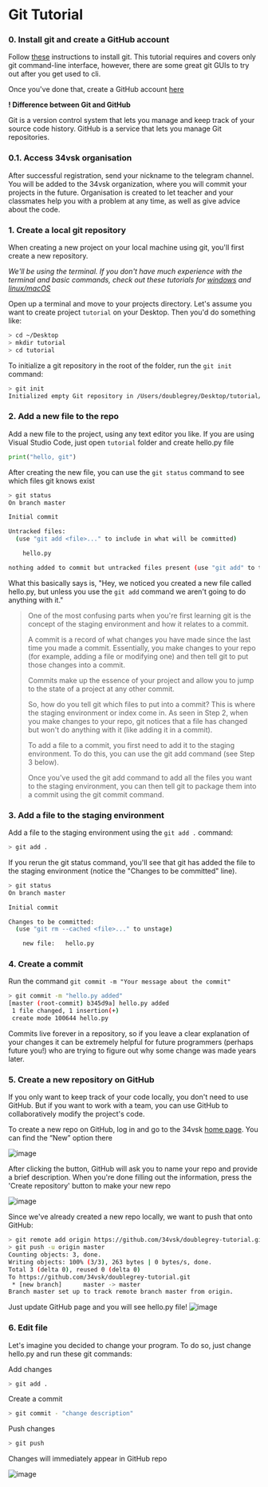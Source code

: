 # Git Tutorial


### 0. Install git and create a GitHub account

Follow [these](https://git-scm.com/book/en/v2/Getting-Started-Installing-Git) instructions to install git.
This tutorial requires and covers only git command-line interface, however, there are some great git GUIs to try out after you get used to cli. 

Once you've done that, create a GitHub account [here](https://github.com/signup)


**! Difference between Git and GitHub**

Git is a version control system that lets you manage and keep track of your source code history. GitHub is a service that lets you manage Git repositories.


### 0.1. Access 34vsk organisation

After successful registration, send your nickname to the telegram channel. You will be added to the 34vsk organization, where you will commit your projects in the future. Organisation is created to let teacher and your classmates help you with a problem at any time, as well as give advice about the code. 


### 1. Create a local git repository

When creating a new project on your local machine using git, you'll first create a new repository. 

*We'll be using the terminal. If you don't have much experience with the terminal and basic commands, check out these tutorials for [windows](https://www.makeuseof.com/tag/a-beginners-guide-to-the-windows-command-line/) and [linux/macOS](https://ubuntu.com/tutorials/command-line-for-beginners#1-overview)*

Open up a terminal and move to your projects directory. Let's assume you want to create project ```tutorial``` on your Desktop. Then you'd do something like:
```bash
> cd ~/Desktop
> mkdir tutorial
> cd tutorial
```

To initialize a git repository in the root of the folder, run the ```git init``` command:
```bash
> git init
Initialized empty Git repository in /Users/doublegrey/Desktop/tutorial/.git/
```

### 2. Add a new file to the repo

Add a new file to the project, using any text editor you like. If you are using Visual Studio Code, just open ```tutorial``` folder and create hello.py file 
```python
print("hello, git")
```

After creating the new file, you can use the ```git status``` command to see which files git knows exist
```bash
> git status
On branch master

Initial commit

Untracked files:
  (use "git add <file>..." to include in what will be committed)

	hello.py

nothing added to commit but untracked files present (use "git add" to track)
```

What this basically says is, "Hey, we noticed you created a new file called hello.py, but unless you use the ```git add``` command we aren't going to do anything with it."

> One of the most confusing parts when you're first learning git is the concept of the staging environment and how it relates to a commit.
>
> A commit is a record of what changes you have made since the last time you made a commit. Essentially, you make changes to your repo (for example, adding a file or modifying one) and then tell git to put those changes into a commit.
> 
> Commits make up the essence of your project and allow you to jump to the state of a project at any other commit.
> 
> So, how do you tell git which files to put into a commit? This is where the staging environment or index come in. As seen in Step 2, when you make changes to your repo, git notices that a file has changed but won't do anything with it (like adding it in a commit).
> 
> To add a file to a commit, you first need to add it to the staging environment. To do this, you can use the git add <filename> command (see Step 3 below). 
>
> Once you've used the git add command to add all the files you want to the staging environment, you can then tell git to package them into a commit using the git commit command.
  
  
### 3. Add a file to the staging environment

Add a file to the staging environment using the ```git add .``` command:
```bash
> git add .
```
  
If you rerun the git status command, you'll see that git has added the file to the staging environment (notice the "Changes to be committed" line). 
```bash
> git status
On branch master

Initial commit

Changes to be committed:
  (use "git rm --cached <file>..." to unstage)

	new file:   hello.py
```
  
### 4. Create a commit

Run the command ```git commit -m "Your message about the commit"```
```bash
> git commit -m "hello.py added"
[master (root-commit) b345d9a] hello.py added
 1 file changed, 1 insertion(+)
 create mode 100644 hello.py
```

Commits live forever in a repository, so if you leave a clear explanation of your changes it can be extremely helpful for future programmers (perhaps future you!) who are trying to figure out why some change was made years later.
  
### 5. Create a new repository on GitHub
  
If you only want to keep track of your code locally, you don't need to use GitHub. But if you want to work with a team, you can use GitHub to collaboratively modify the project's code.

To create a new repo on GitHub, log in and go to the 34vsk [home page](https://github.com/34vsk). You can find the “New” option there
  
![image](https://user-images.githubusercontent.com/25150523/132661432-eaee9f66-3528-45f1-b735-9869ca91adb0.png)

After clicking the button, GitHub will ask you to name your repo and provide a brief description. When you're done filling out the information, press the 'Create repository' button to make your new repo
  
![image](https://user-images.githubusercontent.com/25150523/132661634-5e4f48ea-aa5a-4913-a4b9-75303aff3267.png)
  
Since we've already created a new repo locally, we want to push that onto GitHub:

```bash
> git remote add origin https://github.com/34vsk/doublegrey-tutorial.git
> git push -u origin master
Counting objects: 3, done.
Writing objects: 100% (3/3), 263 bytes | 0 bytes/s, done.
Total 3 (delta 0), reused 0 (delta 0)
To https://github.com/34vsk/doublegrey-tutorial.git
 * [new branch]      master -> master
Branch master set up to track remote branch master from origin.
```

Just update GitHub page and you will see hello.py file!
![image](https://user-images.githubusercontent.com/25150523/132662747-27fe04ba-f80d-4d6d-b017-83a0696a3847.png)
  
  
### 6. Edit file

Let's imagine you decided to change your program. To do so, just change hello.py and run these git commands:

Add changes
```bash
> git add .
```
  
Create a commit
```bash
> git commit - "change description"
```

Push changes
```bash
> git push
```

Changes will immediately appear in GitHub repo
  
![image](https://user-images.githubusercontent.com/25150523/132663941-10a8d009-4f6a-4db2-a12d-e324385ac8fe.png)



